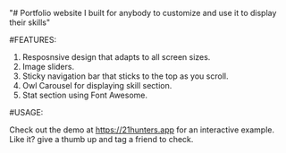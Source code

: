 "# Portfolio website I built for anybody to customize and use it to display their skills" 

#FEATURES:
1. Resposnsive design that adapts to all screen sizes.
2. Image sliders.
3. Sticky navigation bar that sticks to the top as you scroll.
4. Owl Carousel for displaying skill section.
5. Stat section using Font Awesome.

#USAGE:

Check out the demo at https://21hunters.app for an interactive example. Like it? give a thumb up and tag a friend to check.

